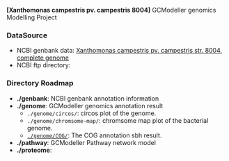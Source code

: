 **[Xanthomonas campestris pv. campestris 8004]** GCModeller genomics Modelling Project

### DataSource

+ NCBI genbank data: [Xanthomonas campestris pv. campestris str. 8004, complete genome](https://www.ncbi.nlm.nih.gov/nuccore/66571684/)
+ NCBI ftp directory: 

### Directory Roadmap

+ **./genbank**: NCBI genbank annotation information
+ **./genome**: GCModeller genomics annotation result
   + ``./genome/circos/``: circos plot of the genome.
   + ``./genome/chromsome-map/``: chromsome map plot of the bacterial genome.
   + [``./genome/COG/``](./genome/COG/index.md): The COG annotation sbh result.
+ **./pathway**: GCModeller Pathway network model
+ **./proteome**:
